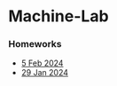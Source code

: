 # Machine-Lab

### Homeworks

- [5 Feb 2024](/Homeworks/5jan.md)
- [29 Jan 2024](/Homeworks/29jan.md)
